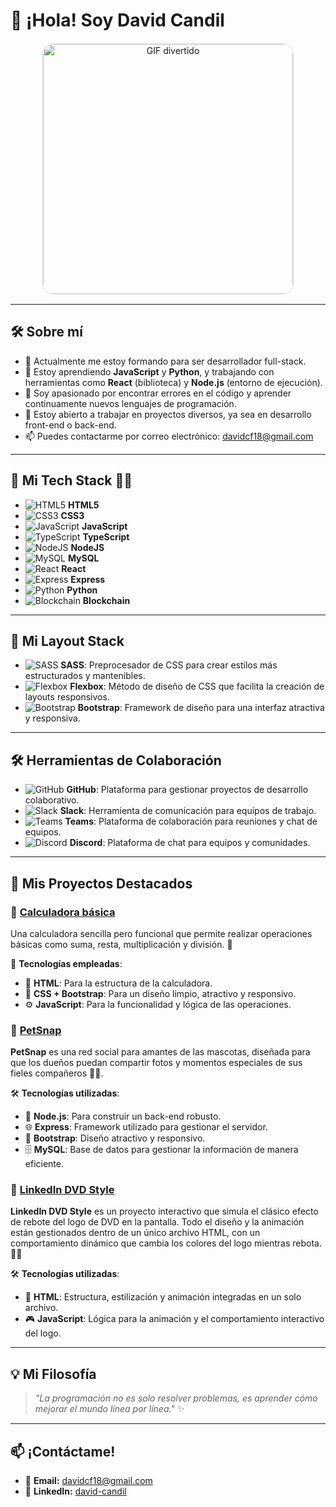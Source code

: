 # 👋 ¡Hola! Soy David Candil

<p align="center">
  <img src="https://media.tenor.com/GfSX-u7VGM4AAAAC/coding.gif" 
       alt="GIF divertido" 
       width="400" 
       style="border: 2px solid #f0f0f0; border-radius: 20px;"/>
</p>

---

## 🛠 Sobre mí

- 🔭 Actualmente me estoy formando para ser desarrollador full-stack.
- 🌱 Estoy aprendiendo **JavaScript** y **Python**, y trabajando con herramientas como **React** (biblioteca) y **Node.js** (entorno de ejecución).
- 👀 Soy apasionado por encontrar errores en el código y aprender continuamente nuevos lenguajes de programación.
- 💼 Estoy abierto a trabajar en proyectos diversos, ya sea en desarrollo front-end o back-end.
- 📫 Puedes contactarme por correo electrónico: [davidcf18@gmail.com](mailto:davidcf18@gmail.com)

---

## 🚀 Mi Tech Stack 👨‍💻

- ![HTML5](https://img.icons8.com/color/48/000000/html-5.png) **HTML5**
- ![CSS3](https://img.icons8.com/color/48/000000/css3.png) **CSS3**
- ![JavaScript](https://img.icons8.com/color/48/000000/javascript.png) **JavaScript**
- ![TypeScript](https://img.icons8.com/color/48/000000/typescript.png) **TypeScript**
- ![NodeJS](https://img.icons8.com/color/48/000000/nodejs.png) **NodeJS**
- ![MySQL](https://img.icons8.com/color/48/000000/mysql-logo.png) **MySQL**
- ![React](https://img.icons8.com/color/48/000000/react-native.png) **React**
- ![Express](https://img.icons8.com/ios/50/000000/express-js.png) **Express**
- ![Python](https://img.icons8.com/color/48/000000/python.png) **Python**
- ![Blockchain](https://img.icons8.com/ios/50/000000/blockchain.png) **Blockchain**

---

## 🎨 Mi Layout Stack

- ![SASS](https://img.icons8.com/ios/50/000000/sass.png) **SASS**: Preprocesador de CSS para crear estilos más estructurados y mantenibles.
- ![Flexbox](https://img.icons8.com/ios/50/000000/flexbox.png) **Flexbox**: Método de diseño de CSS que facilita la creación de layouts responsivos.
- ![Bootstrap](https://img.icons8.com/color/48/000000/bootstrap.png) **Bootstrap**: Framework de diseño para una interfaz atractiva y responsiva.

---

## 🛠 Herramientas de Colaboración

- ![GitHub](https://img.icons8.com/ios/50/000000/github.png) **GitHub**: Plataforma para gestionar proyectos de desarrollo colaborativo.
- ![Slack](https://img.icons8.com/ios/50/000000/slack.png) **Slack**: Herramienta de comunicación para equipos de trabajo.
- ![Teams](https://img.icons8.com/ios/50/000000/microsoft-teams.png) **Teams**: Plataforma de colaboración para reuniones y chat de equipos.
- ![Discord](https://img.icons8.com/ios/50/000000/discord-logo.png) **Discord**: Plataforma de chat para equipos y comunidades.

---

## 🚀 Mis Proyectos Destacados

### 🌟 [Calculadora básica](https://github.com/DCandil/ProyectoCalculadora.git)
Una calculadora sencilla pero funcional que permite realizar operaciones básicas como suma, resta, multiplicación y división. 🧮

🔧 **Tecnologías empleadas**:
- 📄 **HTML**: Para la estructura de la calculadora.
- 🎨 **CSS + Bootstrap**: Para un diseño limpio, atractivo y responsivo.
- ⚙️ **JavaScript**: Para la funcionalidad y lógica de las operaciones.

### 🌟 [PetSnap](https://github.com/DCandil/PetSnap.git)
**PetSnap** es una red social para amantes de las mascotas, diseñada para que los dueños puedan compartir fotos y momentos especiales de sus fieles compañeros 🐶🐱.

🛠️ **Tecnologías utilizadas**:
- 🚀 **Node.js**: Para construir un back-end robusto.
- 🌐 **Express**: Framework utilizado para gestionar el servidor.
- 🎨 **Bootstrap**: Diseño atractivo y responsivo.
- 🗄️ **MySQL**: Base de datos para gestionar la información de manera eficiente.

### 🌟 [LinkedIn DVD Style](https://github.com/DCandil/LinkedInDVDStyle)
**LinkedIn DVD Style** es un proyecto interactivo que simula el clásico efecto de rebote del logo de DVD en la pantalla. Todo el diseño y la animación están gestionados dentro de un único archivo HTML, con un comportamiento dinámico que cambia los colores del logo mientras rebota. 🎥✨

🛠️ **Tecnologías utilizadas**:
- 📄 **HTML**: Estructura, estilización y animación integradas en un solo archivo.
- 🎮 **JavaScript**: Lógica para la animación y el comportamiento interactivo del logo.

---

## 💡 Mi Filosofía
> _"La programación no es solo resolver problemas, es aprender cómo mejorar el mundo línea por línea."_ ✨

---

## 📫 ¡Contáctame!

- 💌 **Email:** [davidcf18@gmail.com](mailto:davidcf18@gmail.com)
- 💼 **LinkedIn:** [david-candil](https://linkedin.com/in/david-candil)

